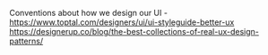 Conventions about how we design our UI - https://www.toptal.com/designers/ui/ui-styleguide-better-ux
https://designerup.co/blog/the-best-collections-of-real-ux-design-patterns/